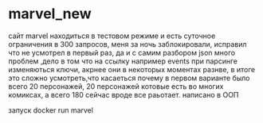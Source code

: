 # marvel_new

сайт marvel находиться в тестовом режиме и есть суточное ограничения в 300
запросов, меня за ночь заблокировали, исправил что не усмотрел в первый раз,
да и с самим разбором json много проблем ,дело в том что на ссылку например
events при парсинге изменяються ключи, акрнее они в некоторых моментах разнве,
в итоге это сложно усмотреть,что касаеться почему в первом варианте было всего
20 персонажей, 20 персонажей котовые есть во многих комиксах, а всего 180 сейчас
 вроде все раьотает. написано в ООП 

запуск docker run marvel